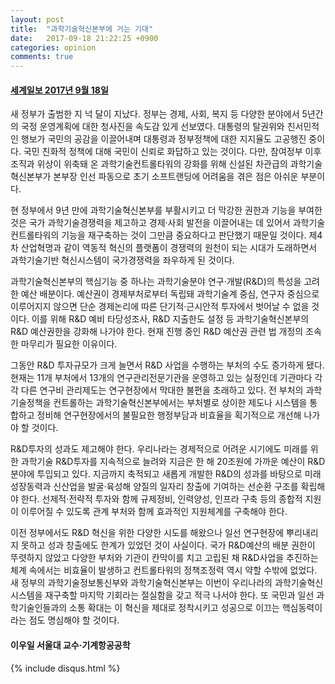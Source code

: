 ```yaml
---
layout: post
title:  "과학기술혁신본부에 거는 기대"
date:   2017-09-18 21:22:25 +0900
categories: opinion
comments: true
---
```

#### [세계일보 2017년 9월 18일](http://www.segye.com/newsView/20170918004618)

새 정부가 출범한 지 넉 달이 지났다. 정부는 경제, 사회, 복지 등 다양한 분야에서 5년간의 국정 운영계획에 대한 청사진을 속도감 있게 선보였다. 대통령의 탈권위와 친서민적인 행보가 국민의 공감을 이끌어내며 대통령과 정부정책에 대한 지지율도 고공행진 중이다. 국민 친화적 정책에 대해 국민이 신뢰로 화답하고 있는 것이다. 다만, 참여정부 이후 조직과 위상이 위축돼 온 과학기술컨트롤타워의 강화를 위해 신설된 차관급의 과학기술혁신본부가 본부장 인선 파동으로 초기 소프트랜딩에 어려움을 겪은 점은 아쉬운 부분이다.

현 정부에서 9년 만에 과학기술혁신본부를 부활시키고 더 막강한 권한과 기능을 부여한 것은 국가 과학기술경쟁력을 제고하고 경제·사회 발전을 이끌어내는 데 있어서 과학기술컨트롤타워의 기능을 재구축하는 것이 그만큼 중요하다고 판단했기 때문일 것이다. 제4차 산업혁명과 같이 역동적 혁신의 플랫폼이 경쟁력의 원천이 되는 시대가 도래하면서 과학기술기반 혁신시스템이 국가경쟁력을 좌우하게 된 것이다.

과학기술혁신본부의 핵심기능 중 하나는 과학기술분야 연구·개발(R&D)의 특성을 고려한 예산 배분이다. 예산권이 경제부처로부터 독립돼 과학기술계 중심, 연구자 중심으로 이루어지지 않으면 단순 경제논리에 따른 단기적·근시안적 투자에서 벗어날 수 없을 것이다. 이를 위해 R&D 예비 타당성조사, R&D 지출한도 설정 등 과학기술혁신본부의 R&D 예산권한을 강화해 나가야 한다. 현재 진행 중인 R&D 예산권 관련 법 개정의 조속한 마무리가 필요한 이유이다.

그동안 R&D 투자규모가 크게 늘면서 R&D 사업을 수행하는 부처의 수도 증가하게 됐다. 현재는 11개 부처에서 13개의 연구관리전문기관을 운영하고 있는 실정인데 기관마다 각각 다른 연구비 관리제도는 연구현장에서 막대한 불편을 초래하고 있다. 전 부처의 과학기술정책을 컨트롤하는 과학기술혁신본부에서는 부처별로 상이한 제도나 시스템을 통합하고 정비해 연구현장에서의 불필요한 행정부담과 비효율을 획기적으로 개선해 나가야 할 것이다.

R&D투자의 성과도 제고해야 한다. 우리나라는 경제적으로 어려운 시기에도 미래를 위한 과학기술 R&D투자를 지속적으로 늘려와 지금은 한 해 20조원에 가까운 예산이 R&D분야에 투입되고 있다. 지금까지 축적되고 새롭게 개발한 R&D의 성과를 바탕으로 미래성장동력과 신산업을 발굴·육성해 양질의 일자리 창출에 기여하는 선순환 구조를 확립해야 한다. 선제적·전략적 투자와 함께 규제정비, 인력양성, 인프라 구축 등의 종합적 지원이 이루어질 수 있도록 관계 부처와 함께 효과적인 지원체계를 구축해야 한다.

이전 정부에서도 R&D 혁신을 위한 다양한 시도를 해왔으나 일선 연구현장에 뿌리내리지 못하고 성과 창출에도 한계가 있었던 것이 사실이다. 국가 R&D예산의 배분 권한이 뚜렷하지 않았고 다양한 부처와 기관이 칸막이를 치고 고립된 채 R&D사업을 추진하는 체계 속에서는 비효율이 발생하고 컨트롤타워의 정책조정력 역시 약할 수밖에 없었다. 새 정부의 과학기술정보통신부와 과학기술혁신본부는 이번이 우리나라의 과학기술혁신시스템을 재구축할 마지막 기회라는 절실함을 갖고 적극 나서야 한다. 또 국민과 일선 과학기술인들과의 소통 확대는 이 혁신을 제대로 정착시키고 성공으로 이끄는 핵심동력이라는 점도 명심해야 할 것이다.

#### 이우일 서울대 교수·기계항공공학

{% include disqus.html %}
